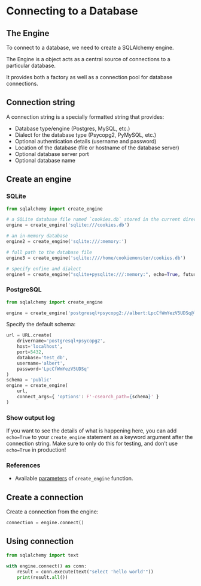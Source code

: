 # Connecting to a Database

## The Engine

To connect to a database, we need to create a SQLAlchemy engine.

The Engine is a object acts as a central source of connections to a particular database.

It provides both a factory as well as a connection pool for database connections.

## Connection string

A connection string is a specially formatted string that provides:
- Database type/engine (Postgres, MySQL, etc.)
- Dialect for the database type (Psycopg2, PyMySQL, etc.)
- Optional authentication details (username and password)
- Location of the database (file or hostname of the database server)
- Optional database server port
- Optional database name


## Create an engine

### SQLite

```py
from sqlalchemy import create_engine

# a SQLite database file named `cookies.db` stored in the current directory
engine = create_engine('sqlite:///cookies.db')

# an in-memory database
engine2 = create_engine('sqlite:///:memory:')

# full path to the database file
engine3 = create_engine('sqlite:////home/cookiemonster/cookies.db')

# specify enfine and dialect
engine4 = create_engine("sqlite+pysqlite:///:memory:", echo=True, future=True)
```

### PostgreSQL

```py
from sqlalchemy import create_engine

engine = create_engine('postgresql+psycopg2://albert:LpcCfWmYezV5UDSq@localhost:5432/test_db')
```

Specify the default schema:
```py
url = URL.create(
    drivername='postgresql+psycopg2',
    host='localhost',
    port=5432,
    database='test_db',
    username='albert',
    password='LpcCfWmYezV5UDSq'
)
schema = 'public'
engine = create_engine(
    url,
    connect_args={ 'options': F'-csearch_path={schema}' }
)
```

### Show output log

If you want to see the details of what is happening here, you can add `echo=True` to your `create_engine` statement as a keyword argument after the connection string. Make sure to only do this for testing, and don’t use `echo=True` in production!


### References

- Available [parameters](https://docs.sqlalchemy.org/en/14/core/engines.html#sqlalchemy.create_engine.params.case_sensitive) of `create_engine` function.


## Create a connection

Create a connection from the engine:
```py
connection = engine.connect()
```


## Using connection

```py
from sqlalchemy import text

with engine.connect() as conn:
    result = conn.execute(text("select 'hello world'"))
    print(result.all())
```
